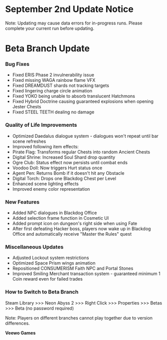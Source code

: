 # September 2nd Update Notice

Note: Updating may cause data errors for in-progress runs. Please complete your current run before updating.

# Beta Branch Update

### Bug Fixes

* Fixed ERIS Phase 2 invulnerability issue
* Fixed missing WAGA rainbow flame VFX
* Fixed DREAMDUST shards not tracking targets
* Fixed lingering charge circle animation
* Fixed YOKO being unable to absorb translucent Hatchmons
* Fixed Hybrid Doctrine causing guaranteed explosions when opening Jester Chests
* Fixed STEEL TEETH dealing no damage
### Quality of Life Improvements

* Optimized Daedalus dialogue system - dialogues won't repeat until bar scene refreshes
* Improved following item effects:
* Pirate Flag: Transforms regular Chests into random Ancient Chests
* Digital Shrine: Increased Soul Shard drop quantity
* Ogre Club: Status effect now persists until combat ends
* Voodoo Doll: Now triggers Hurt status once
* Agent Pen: Returns Bomb if it doesn't hit any Obstacle
* Digital Torch: Drops one Blackdog Chest per Level
* Enhanced scene lighting effects
* Improved enemy color representation
### New Features

* Added NPC dialogues in Blackdog Office
* Added selection frame function in Cosmetic UI
* Added prompt icon on dungeon's right side when using Fate
* After first defeating Hacker boss, players now wake up in Blackdog Office and automatically receive "Master the Rules" quest
### Miscellaneous Updates

* Adjusted Lockout system restrictions
* Optimized Space Prism wings animation
* Repositioned CONSUMERISM Faith NPC and Portal Stones
* Improved Smiling Merchant transaction system - guaranteed minimum 1 Coin reward even for failed trades
### How to Switch to Beta Branch

Steam Library >>> Neon Abyss 2 >>> Right Click >>> Properties >>> Betas >>> Beta (no password required)

Note: Players on different branches cannot play together due to version differences.

**Veewo Games**

